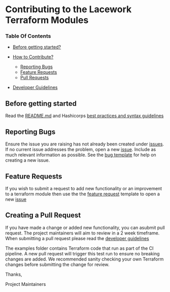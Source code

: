 # Contributing to the Lacework Terraform Modules

### Table Of Contents

* [Before getting started?](#before-getting-started)

* [How to Contribute?](#how-can-i-contribute)
    * [Reporting Bugs](#reporting-bugs)
    * [Feature Requests](#feature-requests)
    * [Pull Requests](#creating-a-pull-request)

* [Developer Guidelines](/DEVELOPER_GUIDELINES.md)


## Before getting started

Read the [README.md](README.md) and
 Hashicorps [best practices and syntax guidelines](https://www.terraform.io/docs/configuration/index.html)

## Reporting Bugs

Ensure the issue you are raising has not already been created under [issues](https://github.com/lacework/terraform-aws-ssm-agent/issues).
If no current issue addresses the problem, open a new [issue](https://github.com/lacework/terraform-aws-ssm-agent/issues/new).
Include as much relevant information as possible. See the [bug template](https://github.com/lacework/terraform-aws-ssm-agent/blob/main/.github/ISSUE_TEMPLATE/bug_report.md) for help on creating a new issue.

## Feature Requests

If you wish to submit a request to add new functionality or an improvement to a terraform module then use the the [feature request](https://github.com/lacework/terraform-aws-ssm-agent/blob/main/.github/ISSUE_TEMPLATE/feature_request.md) template to 
open a new [issue](https://github.com/lacework/terraform-aws-ssm-agent/issues/new)

## Creating a Pull Request

If you have made a change or added new functionality, you can asubmit pull request. The project maintainers will aim to review in a 2 week timeframe. When submitting a pull request please read the [developer guidelines](/DEVELOPER_GUIDELINES.md)

The examples folder contains Terraform code that run as part of the CI pipeline. A new pull request will trigger this test run to ensure no breaking changes are added. We recommended sanity checking your own Terraform changes before submitting the change for review.


Thanks,

Project Maintainers